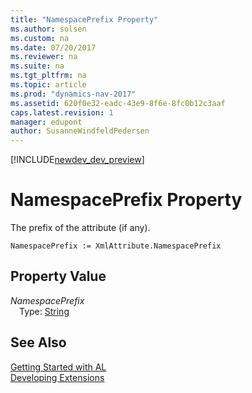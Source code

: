 ```yaml
---
title: "NamespacePrefix Property"
ms.author: solsen
ms.custom: na
ms.date: 07/20/2017
ms.reviewer: na
ms.suite: na
ms.tgt_pltfrm: na
ms.topic: article
ms.prod: "dynamics-nav-2017"
ms.assetid: 620f0e32-eadc-43e9-8f6e-8fc0b12c3aaf
caps.latest.revision: 1
manager: edupont
author: SusanneWindfeldPedersen
---
```


[!INCLUDE[newdev_dev_preview](../includes/newdev_dev_preview.md)]

# NamespacePrefix Property
The prefix of the attribute (if any).  
```  
NamespacePrefix := XmlAttribute.NamespacePrefix  
```  
## Property Value
*NamespacePrefix*  
&emsp;Type: [String](/datatypes/devenv-text-data-type.md)  
  
## See Also
[Getting Started with AL](../devenv-get-started.md)  
[Developing Extensions](../devenv-dev-overview.md)  
